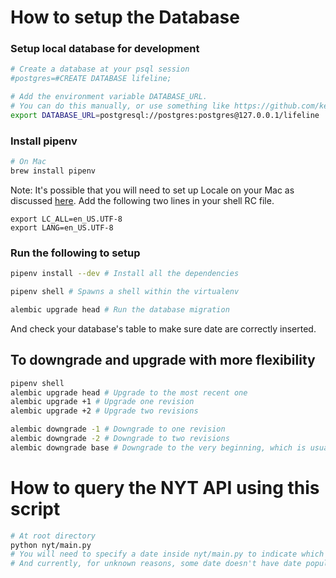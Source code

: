 # How to setup the Database

### Setup local database for development

```bash
# Create a database at your psql session
#postgres=#CREATE DATABASE lifeline;

# Add the environment variable DATABASE_URL.
# You can do this manually, or use something like https://github.com/kennethreitz/autoenv
export DATABASE_URL=postgresql://postgres:postgres@127.0.0.1/lifeline
```

### Install pipenv

```bash
# On Mac
brew install pipenv
```

Note: It's possible that you will need to set up Locale on your Mac as discussed [here](https://github.com/pypa/pipenv/issues/187).
Add the following two lines in your shell RC file.

```
export LC_ALL=en_US.UTF-8
export LANG=en_US.UTF-8
```

### Run the following to setup

```bash
pipenv install --dev # Install all the dependencies

pipenv shell # Spawns a shell within the virtualenv

alembic upgrade head # Run the database migration
```

And check your database's table to make sure date are correctly inserted.

## To downgrade and upgrade with more flexibility

```bash
pipenv shell
alembic upgrade head # Upgrade to the most recent one
alembic upgrade +1 # Upgrade one revision
alembic upgrade +2 # Upgrade two revisions

alembic downgrade -1 # Downgrade to one revision
alembic downgrade -2 # Downgrade to two revisions
alembic downgrade base # Downgrade to the very beginning, which is usually a fresh start
```

# How to query the NYT API using this script

```bash
# At root directory
python nyt/main.py
# You will need to specify a date inside nyt/main.py to indicate which date's data you want.
# And currently, for unknown reasons, some date doesn't have date populated correctly.
```
